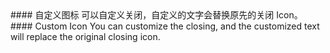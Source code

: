 <cn>
#### 自定义图标
可以自定义关闭，自定义的文字会替换原先的关闭 Icon。
</cn>

<us>
#### Custom Icon
You can customize the closing, and the customized text will replace the original closing icon.
</us>
